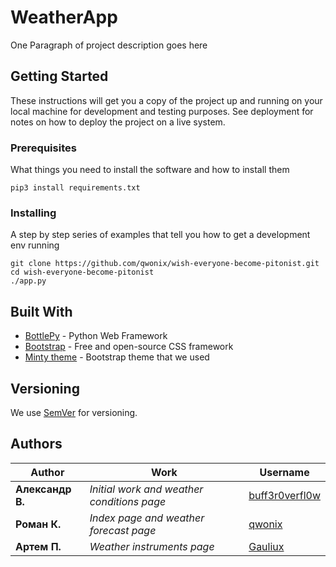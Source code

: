 # WeatherApp

One Paragraph of project description goes here

## Getting Started

These instructions will get you a copy of the project up and running on your local machine for development and testing
purposes. See deployment for notes on how to deploy the project on a live system.

### Prerequisites

What things you need to install the software and how to install them

```
pip3 install requirements.txt
```

### Installing

A step by step series of examples that tell you how to get a development env running

```
git clone https://github.com/qwonix/wish-everyone-become-pitonist.git
cd wish-everyone-become-pitonist
./app.py
```

## Built With

* [BottlePy](https://bottlepy.org/) - Python Web Framework
* [Bootstrap](https://getbootstrap.com/) - Free and open-source CSS framework
* [Minty theme](https://bootswatch.com/minty/) - Bootstrap theme that we used

## Versioning

We use [SemVer](http://semver.org/) for versioning.

## Authors

| Author           | Work                                       | Username                                            |
|------------------|--------------------------------------------|-----------------------------------------------------|
| **Александр В.** | *Initial work and weather conditions page* | [buff3r0verfl0w](https://github.com/buff3r0verfl0w) |
| **Роман К.**     | *Index page and weather forecast page*     | [qwonix](https://github.com/qwonix)                 |
| **Артем П.**     | *Weather instruments page*                 | [Gauliux](https://github.com/Gauliux)               |
